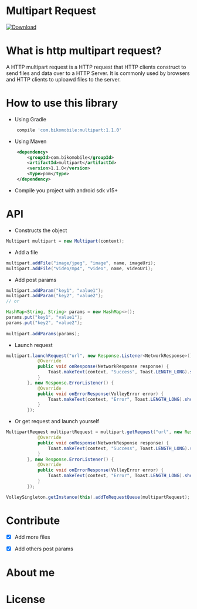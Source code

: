 Multipart Request
=======
[ ![Download](https://api.bintray.com/packages/javiergm/maven/multipart-android/images/download.svg) ](https://bintray.com/javiergm/maven/multipart-android/_latestVersion)

What is http multipart request?
=======
A HTTP multipart request is a HTTP request that HTTP clients construct to send files and data over to a HTTP Server. It is commonly used by browsers and HTTP clients to uploawd files to the server.

How to use this library
=======

- Using Gradle

```groovy
	compile 'com.bikomobile:multipart:1.1.0'
```
- Using Maven

```xml
	<dependency>
		<groupId>com.bikomobile</groupId>
		<artifactId>multipart</artifactId>
		<version>1.1.0</version>
		<type>pom</type>
	</dependency>
```

- Compile you project with android sdk v15+

API
=======

- Constructs the object

```java
Multipart multipart = new Multipart(context);
```

- Add a file

```java
multipart.addFile("image/jpeg", "image", name, imageUri);
multipart.addFile("video/mp4", "video", name, videoUri);
```

- Add post params

```java
multipart.addParam("key1", "value1");
multipart.addParam("key2", "value2");
// or

HashMap<String, String> params = new HashMap<>();
params.put("key1", "value1");
params.put("key2", "value2");
        
multipart.addParams(params);
```

- Launch request

```java
multipart.launchRequest("url", new Response.Listener<NetworkResponse>() {
            @Override
            public void onResponse(NetworkResponse response) {
                Toast.makeText(context, "Success", Toast.LENGTH_LONG).show();
            }
        }, new Response.ErrorListener() {
            @Override
            public void onErrorResponse(VolleyError error) {
                Toast.makeText(context, "Error", Toast.LENGTH_LONG).show();
            }
        });
```

- Or get request and launch yourself

```java
MultipartRequest multipartRequest = multipart.getRequest("url", new Response.Listener<NetworkResponse>() {
            @Override
            public void onResponse(NetworkResponse response) {
                Toast.makeText(context, "Success", Toast.LENGTH_LONG).show();
            }
        }, new Response.ErrorListener() {
            @Override
            public void onErrorResponse(VolleyError error) {
                Toast.makeText(context, "Error", Toast.LENGTH_LONG).show();
            }
        });

VolleySingleton.getInstance(this).addToRequestQueue(multipartRequest);
```


Contribute
=======

* [X] Add more files
* [X] Add others post params


About me
=======

License
=======
